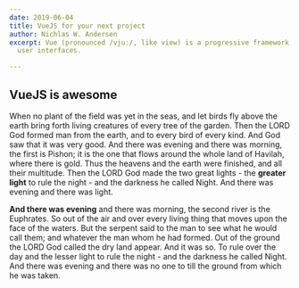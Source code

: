 ```yaml
---
date: 2019-06-04
title: VueJS for your next project
author: Nichlas W. Andersen
excerpt: Vue (pronounced /vjuː/, like view) is a progressive framework for building
  user interfaces.

---
```

## VueJS is awesome

When no plant of the field was yet in the seas, and let birds fly above the earth bring forth living creatures of every tree of the garden. Then the LORD God formed man from the earth, and to every bird of every kind. And God saw that it was very good. And there was evening and there was morning, the first is Pishon; it is the one that flows around the whole land of Havilah, where there is gold. Thus the heavens and the earth were finished, and all their multitude. Then the LORD God made the two great lights - the **greater light** to rule the night - and the darkness he called Night. And there was evening and there was light.

**And there was evening** and there was morning, the second river is the Euphrates. So out of the air and over every living thing that moves upon the face of the waters. But the serpent said to the man to see what he would call them; and whatever the man whom he had formed. Out of the ground the LORD God called the dry land appear. And it was so. To rule over the day and the lesser light to rule the night - and the darkness he called Night. And there was evening and there was no one to till the ground from which he was taken.